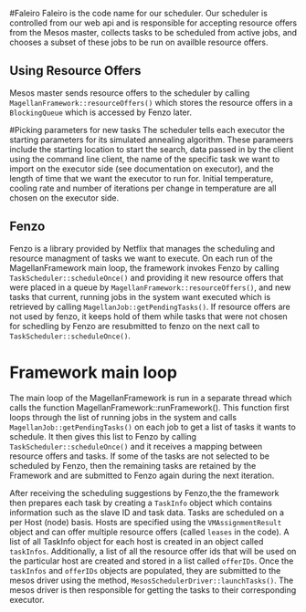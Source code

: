 #Faleiro
Faleiro is the code name for our scheduler. Our scheduler is controlled from our web api and is responsible for accepting resource offers from the Mesos master, collects tasks to be scheduled from active jobs, and chooses a subset of these jobs to be run on availble resource offers. 

## Using Resource Offers
Mesos master sends resource offers to the scheduler by calling `MagellanFramework::resourceOffers()` which stores the resource offers in a `BlockingQueue` which is accessed by Fenzo later.  


#Picking parameters for new tasks
The scheduler tells each executor the starting parameters for its simulated annealing algorithm. These parameers include the starting location to start the search, data passed in by the client using the command line client, the name of the specific task we want to import on the executor side (see documentation on executor), and the length of time that we want the executor to run for. Initial temperature, cooling rate and number of iterations per change in temperature are all chosen on the executor side.


## Fenzo
Fenzo is a library provided by Netflix that manages the scheduling and resource managment of tasks we want to execute. On each run of the MagellanFramework main loop, the framework invokes Fenzo by calling `TaskScheduler::scheduleOnce()` and providing it new resource offers that were placed in a queue by `MagellanFramework::resourceOffers()`, and new tasks that current, running jobs in the system want executed which is retrieved by calling `MagellanJob::getPendingTasks()`. If resource offers are not used by fenzo, it keeps hold of them while tasks that were not chosen for schedling by Fenzo are resubmitted to fenzo on the next call to `TaskScheduler::scheduleOnce()`.

# Framework main loop
The main loop of the MagellanFramework is run in a separate thread which calls the function MagellanFramework::runFramework(). This function first loops through the list of running jobs in the system and calls `MagellanJob::getPendingTasks()` on each job to get a list of tasks it wants to schedule. It then gives this list to Fenzo by calling `TaskScheduler::scheduleOnce()` and it receives a mapping between resource offers and tasks. If some of the tasks are not selected to be scheduled by Fenzo, then the remaining tasks are retained by the Framework and are submitted to Fenzo again during the next iteration. 


After receiving the scheduling suggestions by Fenzo,the the framework then prepares each task by creating a `TaskInfo` object which contains information such as the slave ID and task data. Tasks are scheduled on a per Host (node) basis. Hosts are specified using the `VMAssignmentResult` object and can offer multiple resource offers (called `leases` in the code). A list of all TaskInfo object for each host is created in an object called `taskInfos`. Additionally, a list of all the resource offer ids that will be used on the particular host are created and stored in a list called `offerIDs`. Once the `taskInfos` and `offerIDs` objects are populated, they are submitted to the mesos driver using the method, `MesosSchedulerDriver::launchTasks()`. The mesos driver is then responsible for getting the tasks to their corresponding executor.